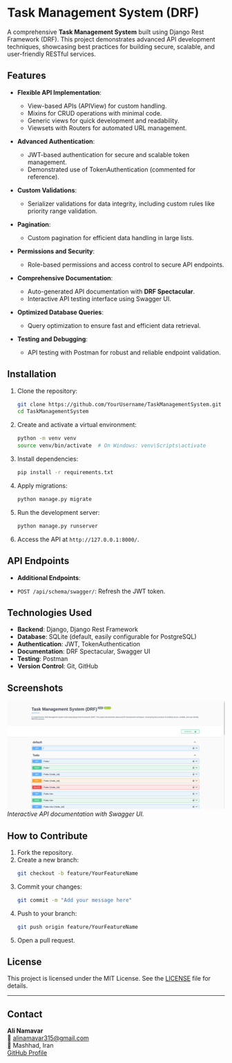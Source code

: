 # Task Management System (DRF)

A comprehensive **Task Management System** built using Django Rest Framework (DRF). This project demonstrates advanced API development techniques, showcasing best practices for building secure, scalable, and user-friendly RESTful services.

## Features

- **Flexible API Implementation**:
  - View-based APIs (APIView) for custom handling.
  - Mixins for CRUD operations with minimal code.
  - Generic views for quick development and readability.
  - Viewsets with Routers for automated URL management.

- **Advanced Authentication**:
  - JWT-based authentication for secure and scalable token management.
  - Demonstrated use of TokenAuthentication (commented for reference).

- **Custom Validations**:
  - Serializer validations for data integrity, including custom rules like priority range validation.

- **Pagination**:
  - Custom pagination for efficient data handling in large lists.

- **Permissions and Security**:
  - Role-based permissions and access control to secure API endpoints.

- **Comprehensive Documentation**:
  - Auto-generated API documentation with **DRF Spectacular**.
  - Interactive API testing interface using Swagger UI.

- **Optimized Database Queries**:
  - Query optimization to ensure fast and efficient data retrieval.

- **Testing and Debugging**:
  - API testing with Postman for robust and reliable endpoint validation.

## Installation

1. Clone the repository:
   ```bash
   git clone https://github.com/YourUsername/TaskManagementSystem.git
   cd TaskManagementSystem
   ```

2. Create and activate a virtual environment:
   ```bash
   python -m venv venv
   source venv/bin/activate  # On Windows: venv\Scripts\activate
   ```

3. Install dependencies:
   ```bash
   pip install -r requirements.txt
   ```

4. Apply migrations:
   ```bash
   python manage.py migrate
   ```

5. Run the development server:
   ```bash
   python manage.py runserver
   ```

6. Access the API at `http://127.0.0.1:8000/`.

## API Endpoints

<!-- - **Authentication**:
  - `POST /api/token/`: Obtain a JWT token.
  - `POST /api/token/refresh/`: Refresh the JWT token. -->

  - **Additional Endpoints**:
  <!-- - `POST /api/schema/`: Obtain a JWT token. -->
  - `POST /api/schema/swagger/`: Refresh the JWT token.

<!-- - **Tasks With Generics**:
  - `GET /generics/`: Retrieve a list of tasks.
  - `POST /generics/`: Create a new task.
  - `GET /generics/<pk>/`: Retrieve a specific task.
  - `PUT /generics/<pk>/`: Update a task.
  - `DELETE /generics/<pk>/`: Delete a task.

  - **Tasks With ViewSets**:
  - `GET /viewsets/`: Retrieve a list of tasks.
  - `POST /viewsets/`: Create a new task.
  - `GET /viewsets/<int:pk>/`: Retrieve a specific task.
  - `PUT /viewsets/<int:pk>/`: Update a task.
  - `DELETE /viewsets/<int:pk>/`: Delete a task.

- **Users**:
  - `GET /users/`: Retrieve a list of users. -->

## Technologies Used

- **Backend**: Django, Django Rest Framework
- **Database**: SQLite (default, easily configurable for PostgreSQL)
- **Authentication**: JWT, TokenAuthentication
- **Documentation**: DRF Spectacular, Swagger UI
- **Testing**: Postman
- **Version Control**: Git, GitHub

## Screenshots

![Swagger UI](/img/Screenshot%20from%202025-01-26%2018-24-17.png)
*Interactive API documentation with Swagger UI.*


## How to Contribute

1. Fork the repository.
2. Create a new branch:
   ```bash
   git checkout -b feature/YourFeatureName
   ```
3. Commit your changes:
   ```bash
   git commit -m "Add your message here"
   ```
4. Push to your branch:
   ```bash
   git push origin feature/YourFeatureName
   ```
5. Open a pull request.

## License

This project is licensed under the MIT License. See the [LICENSE](LICENSE) file for details.

---

## Contact

**Ali Namavar**  
📧 [alinamavar315@gmail.com](mailto:alinamavar315@gmail.com)  
📍 Mashhad, Iran  
[GitHub Profile](https://github.com/AliNamavar)
